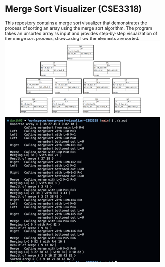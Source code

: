 # Merge Sort Visualizer (CSE3318)

This repository contains a merge sort visualizer that demonstrates the process of sorting an array using the merge sort algorithm. The program takes an unsorted array as input and provides step-by-step visualization of the merge sort process, showcasing how the elements are sorted.
![Example Image](./image.png)
![Example Image](./screenshot.png)

